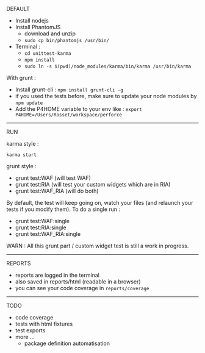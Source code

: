 DEFAULT

* Install nodejs
* Install PhantomJS
	* download and unzip
	* `sudo cp bin/phantomjs /usr/bin/`
* Terminal :
	* `cd unittest-karma`
	* `npm install`
	* `sudo ln -s $(pwd)/node_modules/karma/bin/karma /usr/bin/karma`

With grunt :

* Install grunt-cli : `npm install grunt-cli -g`
* if you used the tests before, make sure to update your node modules by `npm update`
* Add the P4HOME variable to your env like : `export P4HOME=/Users/Rosset/workspace/perforce`

---

RUN

karma style :

`karma start`

grunt style :

* grunt test:WAF (will test WAF)
* grunt test:RIA (will test your custom widgets which are in RIA)
* grunt test:WAF_RIA (will do both)

By default, the test will keep going on, watch your files (and relaunch your tests if you modify them). To do a single run :

* grunt test:WAF:single
* grunt test:RIA:single
* grunt test:WAF_RIA:single

WARN : All this grunt part / custom widget test is still a work in progress.

---

REPORTS

* reports are logged in the terminal
* also saved in reports/html (readable in a browser)
* you can see your code coverage in `reports/coverage`

---

TODO

* code coverage
* tests with html fixtures
* test exports
* more ...
	* package definition automatisation
